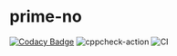 # prime-no
[![Codacy Badge](https://api.codacy.com/project/badge/Grade/b77167acbe9c4dcfa0d02b1cec561978)](https://app.codacy.com/manual/Bahieradan/prime-no?utm_source=github.com&utm_medium=referral&utm_content=stepin104954/prime-no&utm_campaign=Badge_Grade_Dashboard)
![cppcheck-action](https://github.com/stepin104954/prime-no/workflows/cppcheck-action/badge.svg?branch=master)
![CI](https://github.com/stepin104954/prime-no/workflows/CI/badge.svg)
